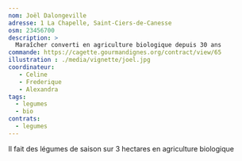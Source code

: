 ```yaml
---
nom: Joël Dalongeville
adresse: 1 La Chapelle, Saint-Ciers-de-Canesse
osm: 23456700
description: >
  Maraîcher converti en agriculture biologique depuis 30 ans
commande: https://cagette.gourmandignes.org/contract/view/65
illustration : ./media/vignette/joel.jpg
coordinateur: 
   - Celine
   - Frederique
   - Alexandra
tags:
  - legumes
  - bio
contrats: 
  - legumes
---
```


Il fait des légumes de saison sur 3 hectares en agriculture biologique